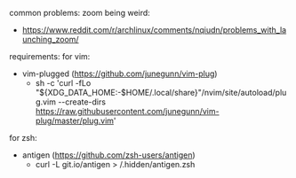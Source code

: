 common problems: 
zoom being weird:
 - https://www.reddit.com/r/archlinux/comments/nqiudn/problems_with_launching_zoom/

requirements:
for vim:
- vim-plugged (https://github.com/junegunn/vim-plug)
   - sh -c 'curl -fLo "${XDG_DATA_HOME:-$HOME/.local/share}"/nvim/site/autoload/plug.vim --create-dirs \
       https://raw.githubusercontent.com/junegunn/vim-plug/master/plug.vim'

for zsh:
 - antigen (https://github.com/zsh-users/antigen)
   - curl -L git.io/antigen > /.hidden/antigen.zsh
